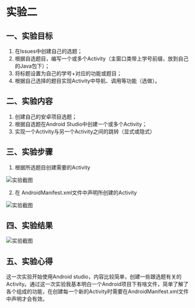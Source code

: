 # 实验二

## 一、实验目标

1. 在Issues中创建自己的选题；
2. 根据自选题目，编写一个或多个Activity（主窗口类带上学号前缀，放到自己的Java包下）；
3. 将标题设置为自己的学号+对应的功能或题目；
4. 根据自己选择的题目实现Activity中导航、调用等功能（选做）。

## 二、实验内容

1. 创建自己的安卓项目选题；
2. 根据自选题在Android Studio中创建一个或多个Activity；
3. 实现一个Activity与另一个Activity之间的跳转（显式或隐式）

## 三、实验步骤

1. 根据所选题目创建需要的Activity


![实验截图](https://github.com/H-ao-max/android-labs-2020/blob/master/students/net1814080903137/实验报告截图/2-1.jpg)

2. 在 AndroidManifest.xml文件中声明所创建的Activity


![实验截图](https://github.com/H-ao-max/android-labs-2020/blob/master/students/net1814080903137/实验报告截图/2-2.jpg)

## 四、实验结果

![实验截图](https://github.com/H-ao-max/android-labs-2020/blob/master/students/net1814080903137/实验报告截图/2.jpg)

## 五、实验心得
这一次实验开始使用Android studio，内容比较简单，创建一些跟选题有关的Activity。通过这一次实验我基本明白一个Android项目下有啥文件，简单了解了各个组成的功能，在创建每一个新的Activity时需要在AndroidManifest.xml文件中声明才会有效。